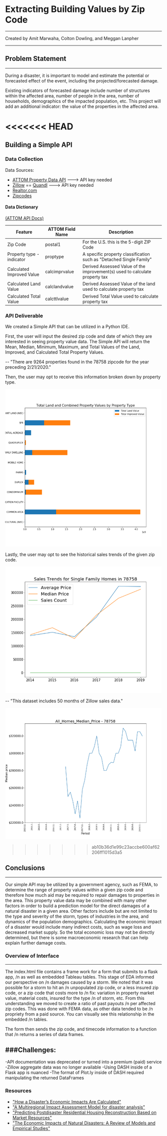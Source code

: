 # Extracting Building Values by Zip Code

---

Created by Amit Marwaha, Colton Dowling, and Meggan Lanpher

---

## Problem Statement

---

During a disaster, it is important to model and estimate the potential or forecasted effect of the event, including the projected/forecasted damage.

Existing indicators of forecasted damage include number of structures within the affected area, number of people in the area, number of households, demographics of the impacted population, etc. This project will add an additional indicator: the value of the properties in the affected area.

<<<<<<< HEAD
=======
## Building a Simple API

### Data Collection

Data Sources:
- [ATTOM Property Data API](https://www.attomdata.com)
  ---> API key needed
- [Zillow](https://www.zillow.com)
== [Quandl](https://www.quandl.com)
  ---> API key needed
- [Realtor.com](https://www.realtor.com)
- [Zipcodes](https://pypi.org/project/zipcodes/)

#### Data Dictionary

[(ATTOM API Docs)](https://api.developer.attomdata.com/docs)

| Feature | ATTOM Field Name| Description |
| --- | --- | --- |
| Zip Code | postal1 | For the U.S. this is the 5-digit ZIP Code |
| Property type - indicator | proptype | A specific property classification such as "Detached Single Family" |
| Calculated Improved Value | calcimprvalue | Derived Assessed Value of the improvement(s) used to calculate property tax |
| Calculated Land Value | calclandvalue | Derived Assessed Value of the land used to calculate property tax |
| Calculated Total Value | calcttlvalue | Derived Total Value used to calculate property tax |

### API Deliverable
We created a Simple API that can be utilized in a Python IDE.

First, the user will input the desired zip code and date of which they are interested in seeing property value data. The Simple API will return the Mean, Median, Minimum, Maximum, and Total Values of the Land, Improved, and Calculated Total Property Values.

-- "There are 9264 properties found in the 78758 zipcode for the year preceding 2/21/2020."

Then, the user may opt to receive this information broken down by property type.

![Bar Graph of Property Values](images/stacked_property_val_chart_78758_2020_2_21.png)

Lastly, the user may opt to see the historical sales trends of the given zip code.

![ATTOM Sales Trends Data](images/sales_trends_graph_78758_2020_2_21.png)

-- "This dataset includes 50 months of Zillow sales data."

![Zillow Sales Trends Data](images/zillow_trends_graph_78758_All_Homes_Median_Price.png)

>>>>>>> ab10b36d1e99c23accbe600af62206ff1015d3a5
## Conclusions

---

Our simple API may be utilized by a government agency, such as FEMA, to determine the range of property values within a given zip code and therefore how much aid may be required to repair damages to properties in the area. This property value data may be combined with many other factors in order to build a prediction model for the direct damages of a natural disaster in a given area. Other factors include but are not limited to the type and severity of the storm, types of industries in the area, and dynamics of the population demographics. Calculating the economic impact of a disaster would include many indirect costs, such as wage loss and decreased market supply. So the total economic loss may not be directly determined, but there is some macroeconomic research that can help explain further damage costs.

### Overview of Interface

---

The index.html file contains a frame work for a form that submits to a flask app, /n
as well as embedded Tableau tables. This stage of EDA informed our perspective on /n
damages caused by a storm. We noted that it was possible for a storm to hit an /n
unpopulated zip code, or a less insured zip code, or a zip code that costs more to /n
fix: variation in property market value, material costs, insured for the type /n
of storm, etc. From this understanding we moved to create a ratio of past payouts /n
per affected zip codes. This was done with FEMA data, as other data tended to be /n
propriety from a paid source. You can visually see this relationship in the embedded /n
tables.

The form then sends the zip code, and timecode information to a function that /n
returns a series of data frames.

## ###Challenges:

-API documentation was deprecated or turned into a premium (paid) service
-Zillow aggregate data was no longer available
-Using DASH inside of a Flask app is nuanced
-The format of Plot.ly inside of DASH required manipulating the returned DataFrames

### Resources

- ["How a Disaster’s Economic Impacts Are Calculated"](https://www.theatlantic.com/business/archive/2017/08/harvey-economic-impacts/538353/)
- ["A Multiregional Impact Assessment Model for disaster analysis"](https://www.tandfonline.com/doi/full/10.1080/09535314.2016.1232701)
- ["Predicting Postdisaster Residential Housing Reconstruction Based on Market Resources"](https://ascelibrary.org/doi/pdf/10.1061/%28ASCE%29NH.1527-6996.0000339)
- ["The Economic Impacts of Natural Disasters: A Review of Models and Empirical Studies"](https://academic.oup.com/reep/article/13/2/167/5522921#139660432)

